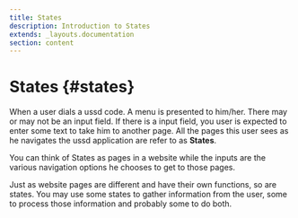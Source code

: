```yaml
---
title: States
description: Introduction to States
extends: _layouts.documentation
section: content
---
```

# States {#states}

When a user dials a ussd code. A menu is presented to him/her. There may or may not be an input field. If there is a input field, you user is expected to enter some text to take him to another page. All the pages this user sees as he navigates the ussd application are refer to as **States**.

You can think of States as pages in a website while the inputs are the various navigation options he chooses to get to those pages.

Just as website pages are different and have their own functions, so are states. You may use some states to gather information from the user, some to process those information and probably some to do both.